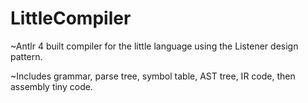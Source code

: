 # LittleCompiler

~Antlr 4 built compiler for the little language using the Listener design pattern.

~Includes grammar, parse tree, symbol table, AST tree, IR code, then assembly tiny code.
